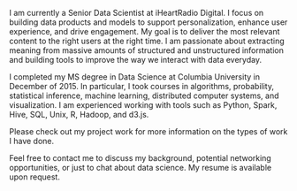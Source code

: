 I am currently a Senior Data Scientist at iHeartRadio Digital. I focus on building data products and models to support personalization, enhance user experience, and drive engagement. My goal is to deliver the most relevant content to the right users at the right time. I am passionate about extracting meaning from massive amounts of structured and unstructured information and building tools to improve the way we interact with data everyday.

I completed my MS degree in Data Science at Columbia University in December of 2015. In particular, I took courses in algorithms, probability, statistical inference, machine learning, distributed computer systems, and visualization. I am experienced working with tools such as Python, Spark, Hive, SQL, Unix, R, Hadoop, and d3.js.

Please check out my project work for more information on the types of work I have done. 

Feel free to contact me to discuss my background, potential networking opportunities, or just to chat about data science. My resume is available upon request.

